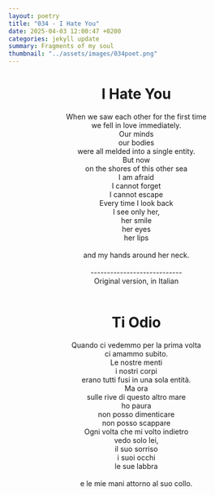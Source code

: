 ```yaml
---
layout: poetry
title: "034 - I Hate You"
date: 2025-04-03 12:00:47 +0200
categories: jekyll update
summary: Fragments of my soul
thumbnail: "../assets/images/034poet.png"
---
```


<div style="text-align: center;">
<h1>I Hate You</h1>
</div>
<div style="text-align: center;">
When we saw each other for the first time<br>
we fell in love immediately.<br>
Our minds<br>
our bodies<br>
were all melded into a single entity.<br>
But now<br>
on the shores of this other sea<br>
I am afraid<br>
I cannot forget<br>
I cannot escape<br>
Every time I look back<br>
I see only her,<br>
her smile<br>
her eyes<br>
her lips<br>
<br>
and my hands around her neck.<br>
</div>
<br>

<div style="text-align: center;"> 
----------------------------<br>
Original version, in Italian</div>
<br>
<div style="text-align: center;">
<h1>Ti Odio</h1>
</div>
<div style="text-align: center;">
Quando ci vedemmo per la prima volta<br>
ci amammo subito.<br>
Le nostre menti<br>
i nostri corpi<br>
erano tutti fusi in una sola entità.<br>
Ma ora<br>
sulle rive di questo altro mare<br>
ho paura<br>
non posso dimenticare<br>
non posso scappare<br>
Ogni volta che mi volto indietro<br>
vedo solo lei,<br>
il suo sorriso<br>
i suoi occhi<br>
le sue labbra<br>
<br>
e le mie mani attorno al suo collo.<br>
</div>
